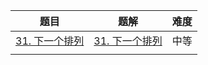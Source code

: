| 题目                                                         | 题解 | 难度 |
| ------------------------------------------------------------ | ---- | ---- |
| [31. 下一个排列](https://leetcode-cn.com/problems/next-permutation/) |  [31. 下一个排列](https://github.com/ZonzeeLi/LeetCode/blob/master/index/31-40/31.%20%E4%B8%8B%E4%B8%80%E4%B8%AA%E6%8E%92%E5%88%97.md)    | 中等 |
|                                                              |      |      |

